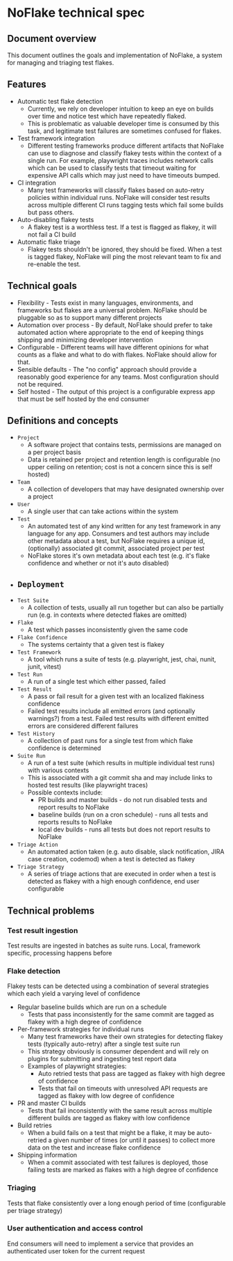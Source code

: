 # NoFlake technical spec

## Document overview

This document outlines the goals and implementation of NoFlake, a system for managing and triaging test flakes.

## Features

- Automatic test flake detection
  - Currently, we rely on developer intuition to keep an eye on builds over time and notice test which have repeatedly flaked.
  - This is problematic as valuable developer time is consumed by this task, and legitimate test failures are sometimes confused for flakes.
- Test framework integration
  - Different testing frameworks produce different artifacts that NoFlake can use to diagnose and classify flakey tests within the context of a single run. For example, playwright traces includes network calls which can be used to classify tests that timeout waiting for expensive API calls which may just need to have timeouts bumped.
- CI integration
  - Many test frameworks will classify flakes based on auto-retry policies within individual runs. NoFlake will consider test results across multiple different CI runs tagging tests which fail some builds but pass others.
- Auto-disabling flakey tests
  - A flakey test is a worthless test. If a test is flagged as flakey, it will not fail a CI build
- Automatic flake triage
  - Flakey tests shouldn't be ignored, they should be fixed. When a test is tagged flakey, NoFlake will ping the most relevant team to fix and re-enable the test.

## Technical goals

- Flexibility - Tests exist in many languages, environments, and frameworks but flakes are a universal problem. NoFlake should be pluggable so as to support many different projects
- Automation over process - By default, NoFlake should prefer to take automated action where appropriate to the end of keeping things shipping and minimizing developer intervention
- Configurable - Different teams will have different opinions for what counts as a flake and what to do with flakes. NoFlake should allow for that.
- Sensible defaults - The "no config" approach should provide a reasonably good experience for any teams. Most configuration should not be required.
- Self hosted - The output of this project is a configurable express app that must be self hosted by the end consumer

## Definitions and concepts

- `Project`
  - A software project that contains tests, permissions are managed on a per project basis
  - Data is retained per project and retention length is configurable (no upper ceiling on retention; cost is not a concern since this is self hosted)
- `Team`
  - A collection of developers that may have designated ownership over a project
- `User`
  - A single user that can take actions within the system
- `Test`
  - An automated test of any kind written for any test framework in any language for any app. Consumers and test authors may include other metadata about a test, but NoFlake requires a unique id, (optionally) associated git commit, associated project per test
  - NoFlake stores it's own metadata about each test (e.g. it's flake confidence and whether or not it's auto disabled)
- `Deployment`
  -
- `Test Suite`
  - A collection of tests, usually all run together but can also be partially run (e.g. in contexts where detected flakes are omitted)
- `Flake`
  - A test which passes inconsistently given the same code
- `Flake Confidence`
  - The systems certainty that a given test is flakey
- `Test Framework`
  - A tool which runs a suite of tests (e.g. playwright, jest, chai, nunit, junit, vitest)
- `Test Run`
  - A run of a single test which either passed, failed
- `Test Result`
  - A pass or fail result for a given test with an localized flakiness confidence
  - Failed test results include all emitted errors (and optionally warnings?) from a test. Failed test results with different emitted errors are considered different failures
- `Test History`
  - A collection of past runs for a single test from which flake confidence is determined
- `Suite Run`
  - A run of a test suite (which results in multiple individual test runs) with various contexts
  - This is associated with a git commit sha and may include links to hosted test results (like playwright traces)
  - Possible contexts include:
    - PR builds and master builds - do not run disabled tests and report results to NoFlake
    - baseline builds (run on a cron schedule) - runs all tests and reports results to NoFlake
    - local dev builds - runs all tests but does not report results to NoFlake
- `Triage Action`
  - An automated action taken (e.g. auto disable, slack notification, JIRA case creation, codemod) when a test is detected as flakey
- `Triage Strategy`
  - A series of triage actions that are executed in order when a test is detected as flakey with a high enough confidence, end user configurable

## Technical problems

### Test result ingestion

Test results are ingested in batches as suite runs. Local, framework specific, processing happens before

### Flake detection

Flakey tests can be detected using a combination of several strategies which each yield a varying level of confidence

- Regular baseline builds which are run on a schedule
  - Tests that pass inconsistently for the same commit are tagged as flakey with a high degree of confidence
- Per-framework strategies for individual runs
  - Many test frameworks have their own strategies for detecting flakey tests (typically auto-retry) after a single test suite run
  - This strategy obviously is consumer dependent and will rely on plugins for submitting and ingesting test report data
  - Examples of playwright strategies:
    - Auto retried tests that pass are tagged as flakey with high degree of confidence
    - Tests that fail on timeouts with unresolved API requests are tagged as flakey with low degree of confidence
- PR and master CI builds
  - Tests that fail inconsistently with the same result across multiple different builds are tagged as flakey with low confidence
- Build retries
  - When a build fails on a test that might be a flake, it may be auto-retried a given number of times (or until it passes) to collect more data on the test and increase flake confidence
- Shipping information
  - When a commit associated with test failures is deployed, those failing tests are marked as flakes with a high degree of confidence

### Triaging

Tests that flake consistently over a long enough period of time (configurable per triage strategy)

### User authentication and access control

End consumers will need to implement a service that provides an authenticated user token for the current request
